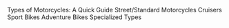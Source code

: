Types of Motorcycles: A Quick Guide
Street/Standard Motorcycles
Cruisers
Sport Bikes
Adventure Bikes
Specialized Types

